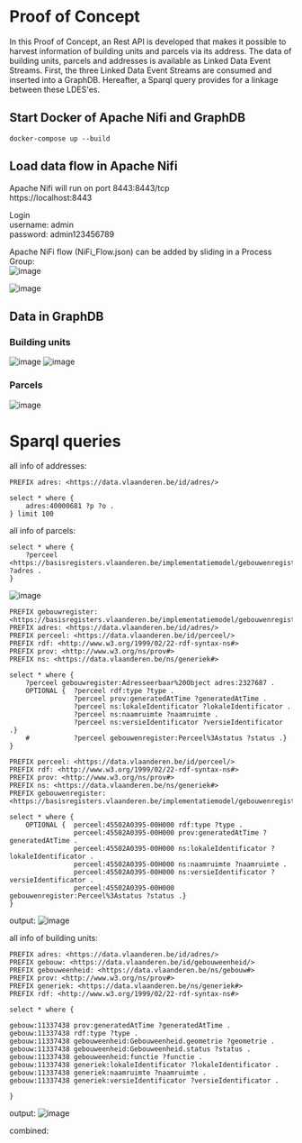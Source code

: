 # Proof of Concept

In this Proof of Concept, an Rest API is developed that makes it possible to harvest information of building units and parcels via its address. The data of building units, parcels and addresses is available as Linked Data Event Streams.
First, the three Linked Data Event Streams are consumed and inserted into a GraphDB. Hereafter, a Sparql query provides for a linkage between these LDES'es.



## Start Docker of Apache Nifi and GraphDB
```
docker-compose up --build
```

## Load data flow in Apache Nifi

Apache Nifi will run on port 8443:8443/tcp\
https://localhost:8443

Login \
username: admin \
password: admin123456789

Apache NiFi flow (NiFi_Flow.json) can be added by sliding in a Process Group:\
![image](https://user-images.githubusercontent.com/15192194/221881399-d53deae0-7830-4a0c-a143-8784b32893d6.png)

![image](https://user-images.githubusercontent.com/15192194/221877896-3709f480-ea3a-41c8-b3d4-633c71f2db7f.png)



## Data in GraphDB

### Building units
![image](https://user-images.githubusercontent.com/15192194/221879850-3b89e274-1fe4-439e-8cc2-47477d03ba2a.png)
![image](https://user-images.githubusercontent.com/15192194/221898400-56a46d02-6d84-4c66-9610-63a23af37605.png)


### Parcels
![image](https://user-images.githubusercontent.com/15192194/221880584-8b966eaa-f2c0-4014-9ec5-5691c2ed631d.png)


# Sparql queries

all info of addresses:

```
PREFIX adres: <https://data.vlaanderen.be/id/adres/>

select * where { 
	adres:40000681 ?p ?o .
} limit 100 
```

all info of parcels:


```
select * where { 
	?perceel <https://basisregisters.vlaanderen.be/implementatiemodel/gebouwenregister#Adresseerbaar%20Object> ?adres .
}
```
![image](https://user-images.githubusercontent.com/15192194/222112272-db122f0f-7ad1-41da-aa5f-315bc4a8afc8.png)

```
PREFIX gebouwregister: <https://basisregisters.vlaanderen.be/implementatiemodel/gebouwenregister#>
PREFIX adres: <https://data.vlaanderen.be/id/adres/>
PREFIX perceel: <https://data.vlaanderen.be/id/perceel/>
PREFIX rdf: <http://www.w3.org/1999/02/22-rdf-syntax-ns#>
PREFIX prov: <http://www.w3.org/ns/prov#>
PREFIX ns: <https://data.vlaanderen.be/ns/generiek#>

select * where { 
	?perceel gebouwregister:Adresseerbaar%20Object adres:2327687 .
    OPTIONAL {	?perceel rdf:type ?type .
      			?perceel prov:generatedAtTime ?generatedAtTime .
   				?perceel ns:lokaleIdentificator ?lokaleIdentificator .
            	?perceel ns:naamruimte ?naamruimte .
    		    ?perceel ns:versieIdentificator ?versieIdentificator .}
   	#    		?perceel gebouwenregister:Perceel%3Astatus ?status .}
}
```

```
PREFIX perceel: <https://data.vlaanderen.be/id/perceel/>
PREFIX rdf: <http://www.w3.org/1999/02/22-rdf-syntax-ns#>
PREFIX prov: <http://www.w3.org/ns/prov#>
PREFIX ns: <https://data.vlaanderen.be/ns/generiek#>
PREFIX gebouwenregister: <https://basisregisters.vlaanderen.be/implementatiemodel/gebouwenregister#>

select * where { 
    OPTIONAL {	perceel:45502A0395-00H000 rdf:type ?type .
   				perceel:45502A0395-00H000 prov:generatedAtTime ?generatedAtTime .
    			perceel:45502A0395-00H000 ns:lokaleIdentificator ?lokaleIdentificator .
            	perceel:45502A0395-00H000 ns:naamruimte ?naamruimte .
    			perceel:45502A0395-00H000 ns:versieIdentificator ?versieIdentificator .
        		perceel:45502A0395-00H000 gebouwenregister:Perceel%3Astatus ?status .}
}
```
output:
![image](https://user-images.githubusercontent.com/15192194/222111537-8c51808a-a01d-468d-b628-0c5fb398a7ed.png)



all info of building units:

```
PREFIX adres: <https://data.vlaanderen.be/id/adres/>
PREFIX gebouw: <https://data.vlaanderen.be/id/gebouweenheid/>
PREFIX gebouweenheid: <https://data.vlaanderen.be/ns/gebouw#>
PREFIX prov: <http://www.w3.org/ns/prov#>
PREFIX generiek: <https://data.vlaanderen.be/ns/generiek#>
PREFIX rdf: <http://www.w3.org/1999/02/22-rdf-syntax-ns#>

select * where { 

gebouw:11337438 prov:generatedAtTime ?generatedAtTime .
gebouw:11337438 rdf:type ?type .
gebouw:11337438 gebouweenheid:Gebouweenheid.geometrie ?geometrie .
gebouw:11337438 gebouweenheid:Gebouweenheid.status ?status .
gebouw:11337438 gebouweenheid:functie ?functie .
gebouw:11337438 generiek:lokaleIdentificator ?lokaleIdentificator .
gebouw:11337438 generiek:naamruimte ?naamruimte .
gebouw:11337438 generiek:versieIdentificator ?versieIdentificator .  
    
}
```
output:
![image](https://user-images.githubusercontent.com/15192194/222107672-f67914a0-f818-43d7-ab96-05a552d8e13c.png)




combined:



